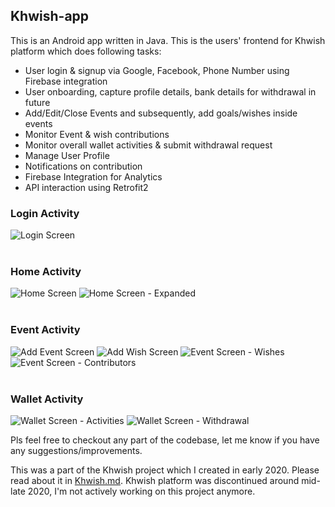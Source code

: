 ## Khwish-app
This is an Android app written in Java.
This is the users' frontend for Khwish platform which does following tasks:
- User login & signup via Google, Facebook, Phone Number using Firebase integration
- User onboarding, capture profile details, bank details for withdrawal in future
- Add/Edit/Close Events and subsequently, add goals/wishes inside events
- Monitor Event & wish contributions
- Monitor overall wallet activities & submit withdrawal request
- Manage User Profile
- Notifications on contribution
- Firebase Integration for Analytics
- API interaction using Retrofit2

### Login Activity
![Login Screen](images/1.png)
<br><br>

### Home Activity
![Home Screen](images/2.png)
![Home Screen - Expanded](images/3.png)
<br><br>

### Event Activity
![Add Event Screen](images/8.png)
![Add Wish Screen](images/9.png)
![Event Screen - Wishes](images/5.png)
![Event Screen - Contributors](images/4.png)
<br><br>

### Wallet Activity
![Wallet Screen - Activities](images/6.png)
![Wallet Screen - Withdrawal](images/7.png)

Pls feel free to checkout any part of the codebase, let me know if you have any suggestions/improvements.

This was a part of the Khwish project which I created in early 2020. Please read about it in [Khwish.md](https://gist.github.com/2sjha/b9012f396290bf3b8ebfc2b89fcd01c4). Khwish platform was discontinued around mid-late 2020, I'm not actively working on this project anymore.
